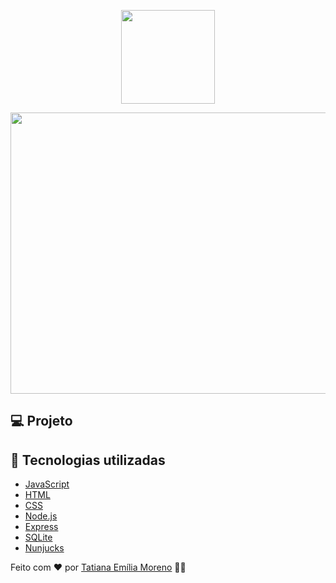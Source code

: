 <p align="center">
  <img src="https://ik.imagekit.io/capitao/Proffy/nlw2_6d7PvlHZ5.svg" width="150" >
</p>

<p align="center">
  <img src="https://github.com/tatmorenno/NextLevelWeek-01/blob/master/Proffy.gif" width="750" height="450" >  
</p>


## 💻 Projeto


## 🚀 Tecnologias utilizadas

- [JavaScript](https://www.javascript.com/)
- [HTML](https://www.w3schools.com/html/)
- [CSS](https://www.w3.org/Style/CSS/Overview.en.html)
- [Node.js](https://nodejs.org/en/)
- [Express](https://expressjs.com/)
- [SQLite](https://www.sqlite.org/index.html)
- [Nunjucks](https://mozilla.github.io/nunjucks/)

Feito com ♥ por [Tatiana Emília Moreno](https://www.linkedin.com/in/tatmorenno/) 👩‍💻
